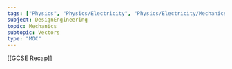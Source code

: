 ```yaml
---
tags: ["Physics", "Physics/Electricity", "Physics/Electricity/Mechanics", "Physics/Electricity/Mechanics/Vectors"]
subject: DesignEngineering
topic: Mechanics
subtopic: Vectors
type: "MOC"
---
```


[[GCSE Recap]]